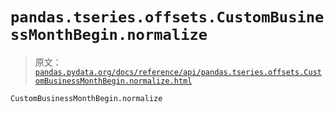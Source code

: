 # `pandas.tseries.offsets.CustomBusinessMonthBegin.normalize`

> 原文：[`pandas.pydata.org/docs/reference/api/pandas.tseries.offsets.CustomBusinessMonthBegin.normalize.html`](https://pandas.pydata.org/docs/reference/api/pandas.tseries.offsets.CustomBusinessMonthBegin.normalize.html)

```py
CustomBusinessMonthBegin.normalize
```
